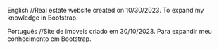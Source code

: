 English
//Real estate website created on 10/30/2023. To expand my knowledge in Bootstrap.

Português
//Site de imoveis criado em 30/10/2023. Para expandir meu conhecimento em Bootstrap.
